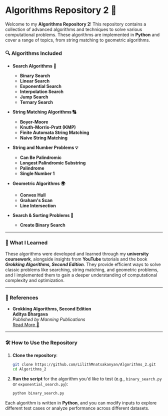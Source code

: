 # **Algorithms Repository 2 🚀**

Welcome to my **Algorithms Repository 2**! This repository contains a collection of advanced algorithms and techniques to solve various computational problems. These algorithms are implemented in **Python** and cover a range of topics, from string matching to geometric algorithms.

### **🔍 Algorithms Included**

- **Search Algorithms 🔎**
  - **Binary Search**
  - **Linear Search**   
  - **Exponential Search**  
  - **Interpolation Search**  
  - **Jump Search**  
  - **Ternary Search**

- **String Matching Algorithms 🔠**
  - **Boyer-Moore**  
  - **Knuth-Morris-Pratt (KMP)**  
  - **Finite Automata String Matching**  
  - **Naive String Matching**

- **String and Number Problems 💡**
  - **Can Be Palindromic**  
  - **Longest Palindromic Substring**  
  - **Palindrome**  
  - **Single Number 1**

- **Geometric Algorithms 🌍**
  - **Convex Hull**  
  - **Graham's Scan**  
  - **Line Intersection**

- **Search & Sorting Problems 🔢**
  - **Create Binary Search**

---

### **📖 What I Learned**

These algorithms were developed and learned through my **university coursework**, alongside insights from **YouTube** tutorials and the book **_Grokking Algorithms, Second Edition_**. They provide efficient ways to solve classic problems like searching, string matching, and geometric problems, and I implemented them to gain a deeper understanding of computational complexity and optimization.

---

### **🔗 References**

- **Grokking Algorithms, Second Edition**  
  **Aditya Bhargava**  
  _Published by Manning Publications_  
  [Read More 📘](https://www.oreilly.com/library/view/grokking-algorithms-second/9781633438538VE/)

---

### **🛠️ How to Use the Repository**

1. **Clone the repository**:
   ```bash
   git clone https://github.com/LilithMnatsakanyan/Algorithms_2.git
   cd Algorithms_2
   ```

2. **Run the script** for the algorithm you'd like to test (e.g., `binary_search.py` or `exponential_search.py`):
   ```bash
   python binary_search.py
   ```

Each algorithm is written in **Python**, and you can modify inputs to explore different test cases or analyze performance across different datasets.
